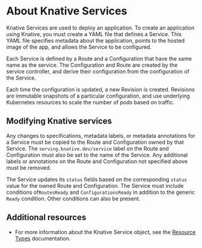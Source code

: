 # About Knative Services

Knative Services are used to deploy an application. To create an application using Knative, you must create a YAML file that defines a Service. This YAML file specifies metadata about the application, points to the hosted image of the app, and allows the Service to be configured.

Each Service is defined by a Route and a Configuration that have the same name as the service. The Configuration and Route are created by the service controller, and derive their configuration from the configuration of the Service.

Each time the configuration is updated, a new Revision is created. Revisions are immutable snapshots of a particular configuration, and use underlying Kubernetes resources to scale the number of pods based on traffic.

## Modifying Knative services

Any changes to specifications, metadata labels, or metadata annotations for a Service must be copied to the Route and Configuration owned by that Service. The `serving.knative.dev/service` label on the Route and Configuration must also be set to the name of the Service. Any additional labels or annotations on the Route and Configuration not specified above must be removed.

The Service updates its `status` fields based on the corresponding `status` value for the owned Route and Configuration.
The Service must include conditions of`RoutesReady` and `ConfigurationsReady` in addition to the generic `Ready` condition. Other conditions can also be present.

## Additional resources

* For more information about the Knative Service object, see the [Resource Types](https://github.com/knative/specs/blob/main/specs/serving/overview.md) documentation.
